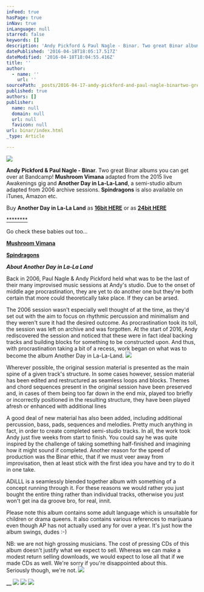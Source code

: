 ```yaml
---
inFeed: true
hasPage: true
inNav: true
inLanguage: null
starred: false
keywords: []
description: 'Andy Pickford & Paul Nagle - Binar. Two great Binar albums you can get over at Bandcamp! Mushroom Vimana adapted from the 2015 live Awakenings gig and Another Day in La-La-Land, a semi-studio album adapted from 2006 archive sessions. Spindragons is also available on iTunes, Amazon etc.'
datePublished: '2016-04-18T18:05:17.517Z'
dateModified: '2016-04-18T18:04:55.416Z'
title: ''
author:
  - name: ''
    url: ''
sourcePath: _posts/2016-04-17-andy-pickford-and-paul-nagle-binartwo-great-binar-albums-yo.md
published: true
authors: []
publisher:
  name: null
  domain: null
  url: null
  favicon: null
url: binar/index.html
_type: Article

---
```

![](https://the-grid-user-content.s3-us-west-2.amazonaws.com/422af8ca-717b-4407-a48d-29259acb0398.jpg)

**Andy Pickford & Paul Nagle - Binar**. Two great Binar albums you can get over at Bandcamp! **Mushroom Vimana** adapted from the 2015 live Awakenings gig and **Another Day in La-La-Land**, a semi-studio album adapted from 2006 archive sessions. **Spindragons** is also available on iTunes, Amazon etc.

Buy **Another Day in La-La Land** as **[16bit HERE][0]** or as **[24bit HERE][1]**

[****][0][****][1]

Go check these babies out too...

**[Mushroom Vimana][2]**

**[Spindragons][3]**

**_About Another Day in La-La Land_**

Back in 2006, Paul Nagle & Andy Pickford held what was to be the last of their many improvised music sessions at Andy's studio. Due to the onset of middle age procrastination, they are yet to do another one but they're both certain that more could theoretically take place. If they can be arsed.

The 2006 session wasn't especially well thought of at the time, as they'd set out with the aim to focus on rhythmic percussion and minimalism and they weren't sure it had the desired outcome. As procrastination took its toll, the session was left on archive and was forgotten. At the start of 2016, Andy rediscovered the session and noticed that these were in fact ideal backing tracks and building blocks for something to be constructed upon. And thus, with procrastination taking a bit of a recess, work began on what was to become the album Another Day in La-La-Land.
![](https://the-grid-user-content.s3-us-west-2.amazonaws.com/d51a219c-9f8a-45fc-8a0b-28371f2056e7.jpg)

Wherever possible, the original session material is presented as the main spine of a given track's structure. In some cases however, session material has been edited and restructured as seamless loops and blocks. Themes and chord sequences present in the original session have been preserved and, in cases of them being too far down in the end mix, played too briefly or incorrectly positioned in the resulting structure, they have been played afresh or enhanced with additional lines

A good deal of new material has also been added, including additional percussion, bass, pads, sequences and melodies. Pretty much anything in fact, in order to create completed semi-studio tracks. In all, the work took Andy just five weeks from start to finish. You could say he was quite inspired by the challenge of taking something half-finished and imagining how it might sound if completed. Another reason for the speed of production was the Binar ethic, that if we must veer away from improvisation, then at least stick with the first idea you have and try to do it in one take.

ADiLLL is a seamlessly blended together album with something of a concept running through it. For these reasons we would rather you just bought the entire thing rather than individual tracks, otherwise you just won't get ina da groove bro, for real, innit.

Please note this album contains some adult language which is unsuitable for children or drama queens. It also contains various references to marijuana even though AP has not actually used any for over a year. It's just how the album swings, dudes :-)

NB: we are not high grossing musicians. The cost of pressing CDs of this album doesn't justify what we expect to sell. Whereas we can make a modest return selling downloads, we would expect to lose all that if we made CDs as well. We're sorry if you're disappointed about this.  
Seriously though, we're not.
![](https://the-grid-user-content.s3-us-west-2.amazonaws.com/32871314-364e-4f3a-9eb6-7288504e7e47.jpg)

**__**
![](https://the-grid-user-content.s3-us-west-2.amazonaws.com/3aaccb51-7464-4304-9f2b-adb85028421b.jpg)
![](https://the-grid-user-content.s3-us-west-2.amazonaws.com/c94fc430-8c70-449b-bc38-095871890a65.jpg)
![](https://the-grid-user-content.s3-us-west-2.amazonaws.com/404d5e88-ed38-4861-b6a7-f55b0c6eb23f.jpg)

[0]: https://andypickford1.bandcamp.com/album/another-day-in-la-la-land-16bit
[1]: https://andypickford1.bandcamp.com/album/another-day-in-la-la-land-24bit
[2]: https://andypickford1.bandcamp.com/album/mushroom-vimana
[3]: http://www.amazon.co.uk/Spindragons-2011-Remaster-Binar-x/dp/B0062TSK0K/ref=sr_1_2?ie=UTF8&qid=1460984595&sr=8-2&keywords=spindragons